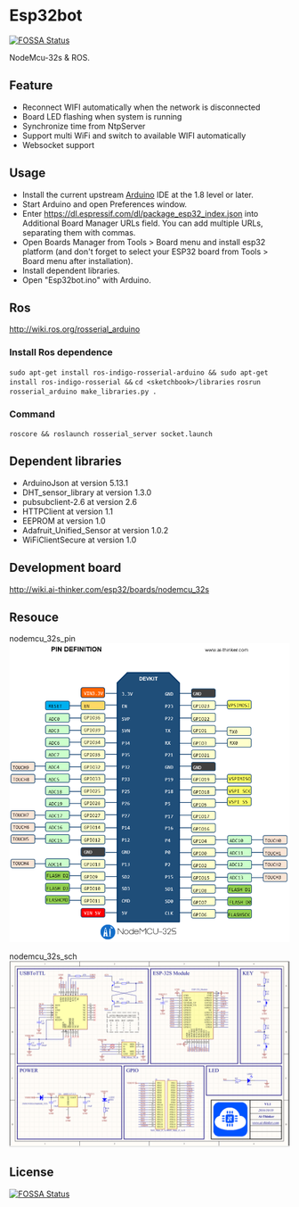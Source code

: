 # Esp32bot

[![FOSSA Status](https://app.fossa.io/api/projects/git%2Bgithub.com%2FSoyM%2FEsp32bot.svg?type=shield)](https://app.fossa.io/projects/git%2Bgithub.com%2FSoyM%2FEsp32bot?ref=badge_shield)

NodeMcu-32s & ROS.

## Feature

* Reconnect WIFI automatically when the network is disconnected
* Board LED flashing when system is running
* Synchronize time from NtpServer
* Support multi WiFi and switch to available WIFI automatically
* Websocket support 

## Usage

* Install the current upstream [Arduino](https://www.arduino.cc/en/Main/Software) IDE at the 1.8 level or later. 
* Start Arduino and open Preferences window.
* Enter https://dl.espressif.com/dl/package_esp32_index.json into Additional Board Manager URLs field. You can add multiple URLs, separating them with commas.
* Open Boards Manager from Tools > Board menu and install esp32 platform (and don't forget to select your ESP32 board from Tools > Board menu after installation).
* Install dependent libraries.
* Open "Esp32bot.ino" with Arduino.

## Ros

http://wiki.ros.org/rosserial_arduino

### Install Ros dependence

`sudo apt-get install ros-indigo-rosserial-arduino && sudo apt-get install ros-indigo-rosserial &&`
`cd <sketchbook>/libraries`
`rosrun rosserial_arduino make_libraries.py .`

### Command

`roscore && roslaunch rosserial_server socket.launch`

## Dependent libraries

* ArduinoJson at version 5.13.1
* DHT_sensor_library at version 1.3.0
* pubsubclient-2.6 at version 2.6
* HTTPClient at version 1.1
* EEPROM at version 1.0
* Adafruit_Unified_Sensor at version 1.0.2
* WiFiClientSecure at version 1.0

## Development board

http://wiki.ai-thinker.com/esp32/boards/nodemcu_32s

## Resouce

nodemcu_32s_pin
![nodemcu_32s_pin.png](doc/nodemcu_32s_pin.png)

nodemcu_32s_sch
![nodemcu_32s_sch.png](doc/nodemcu_32s_sch.png)

## License

[![FOSSA Status](https://app.fossa.io/api/projects/git%2Bgithub.com%2FSoyM%2FEsp32bot.svg?type=large)](https://app.fossa.io/projects/git%2Bgithub.com%2FSoyM%2FEsp32bot?ref=badge_large)
